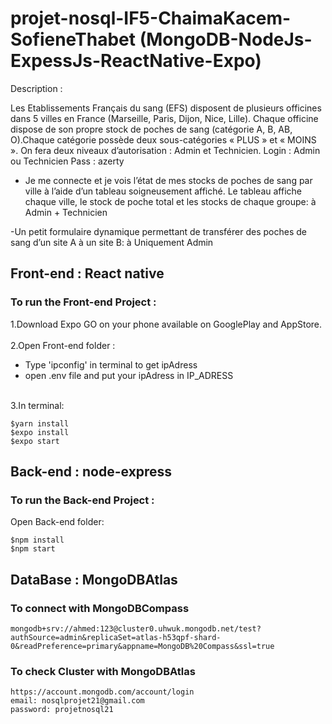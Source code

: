 # projet-nosql-IF5-ChaimaKacem-SofieneThabet (MongoDB-NodeJs-ExpessJs-ReactNative-Expo)

Description : 

Les Etablissements Français du sang (EFS) disposent de plusieurs officines dans 5 villes en France (Marseille, Paris, Dijon, Nice, Lille).
Chaque officine dispose de son propre stock de poches de sang (catégorie A, B, AB, O).Chaque catégorie possède deux sous-catégories « PLUS » et « MOINS ».
On fera deux niveaux d’autorisation : Admin et Technicien.
Login : Admin ou Technicien
Pass : azerty
- Je me connecte et je vois l’état de mes stocks de poches de sang par ville à l’aide d’un tableau soigneusement affiché. Le tableau affiche chaque ville, le stock de poche total et les stocks de chaque groupe: à Admin + Technicien

-Un petit formulaire dynamique permettant de transférer des poches de sang d’un site A à un site B: à Uniquement Admin
## Front-end : React native
### To run the Front-end Project :

1.Download Expo GO on your phone available on GooglePlay and AppStore.<br />
<br />
2.Open Front-end folder :<br />
- Type 'ipconfig' in terminal to get ipAdress
- open .env file and put your ipAdress in IP_ADRESS

<br />3.In terminal:
```
$yarn install
$expo install
$expo start
```

## Back-end : node-express
### To run the Back-end Project :

Open Back-end folder:
```
$npm install
$npm start
```
## DataBase : MongoDBAtlas

### To connect with MongoDBCompass
```
mongodb+srv://ahmed:123@cluster0.uhwuk.mongodb.net/test?authSource=admin&replicaSet=atlas-h53qpf-shard-0&readPreference=primary&appname=MongoDB%20Compass&ssl=true
```
### To check Cluster with MongoDBAtlas
```
https://account.mongodb.com/account/login
email: nosqlprojet21@gmail.com
password: projetnosql21
```


